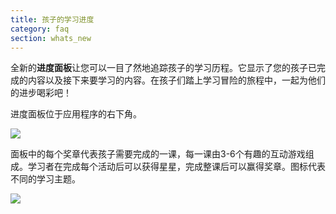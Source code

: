 ```yaml
---
title: 孩子的学习进度
category: faq
section: whats_new
---
```

全新的**进度面板**让您可以一目了然地追踪孩子的学习历程。它显示了您的孩子已完成的内容以及接下来要学习的内容。在孩子们踏上学习冒险的旅程中，一起为他们的进步喝彩吧！

进度面板位于应用程序的右下角。

![](https://help.studycat.com/hc/article_attachments/40392758902553)

面板中的每个奖章代表孩子需要完成的一课，每一课由3-6个有趣的互动游戏组成。学习者在完成每个活动后可以获得星星，完成整课后可以赢得奖章。图标代表不同的学习主题。

![](https://help.studycat.com/hc/article_attachments/40392758904601)